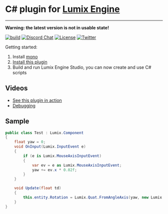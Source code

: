 # C# plugin for [Lumix Engine](https://github.com/nem0/lumixengine)
-------
**Warning: the latest version is not in usable state!**

[![build](https://github.com/nem0/lumixengine_csharp/actions/workflows/main.yml/badge.svg?branch=master)](https://github.com/nem0/lumixengine_csharp/actions/workflows/main.yml)
[![Discord Chat](https://img.shields.io/discord/480318777943392266.svg)](https://discord.gg/RgFybs6) 
[![License](http://img.shields.io/:license-mit-blue.svg)](http://doge.mit-license.org)
[![Twitter](https://img.shields.io/twitter/url/http/shields.io.svg?style=social)](https://twitter.com/mikulasflorek)

Getting started:
1. Install [mono](https://www.mono-project.com/download/stable/)
2. [Install this plugin](https://github.com/nem0/LumixEngine/wiki/available-plugins)
3. Build and run Lumix Engine Studio, you can now create and use C# scripts

## Videos 
* [See this plugin in action](https://www.youtube.com/watch?v=jZrPzzhROqc)
* [Debugging](https://www.youtube.com/watch?v=4U7PQ3zR6Ok)

## Sample

```csharp
public class Test : Lumix.Component
{
	float yaw = 0;
	void OnInput(Lumix.InputEvent e)
	{
		if (e is Lumix.MouseAxisInputEvent)
		{
			var ev = e as Lumix.MouseAxisInputEvent;
			yaw += ev.x * 0.02f;
		}
	}

	void Update(float td)
	{
		this.entity.Rotation = Lumix.Quat.FromAngleAxis(yaw, new Lumix.Vec3(0, 1, 0));
	}
}

```
